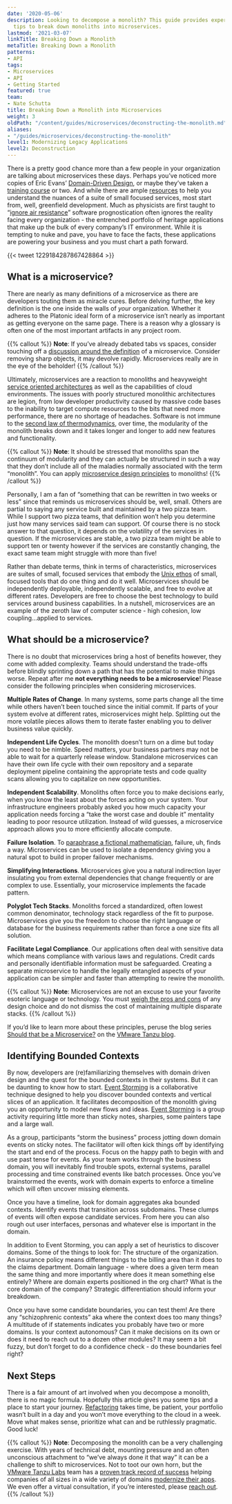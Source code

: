 ```yaml
---
date: '2020-05-06'
description: Looking to decompose a monolith? This guide provides expert tricks and
  tips to break down monoliths into microservices.
lastmod: '2021-03-07'
linkTitle: Breaking Down a Monolith
metaTitle: Breaking Down a Monolith
patterns:
- API
tags:
- Microservices
- API
- Getting Started
featured: true
team:
- Nate Schutta
title: Breaking Down a Monolith into Microservices
weight: 3
oldPath: "/content/guides/microservices/deconstructing-the-monolith.md"
aliases:
- "/guides/microservices/deconstructing-the-monolith"
level1: Modernizing Legacy Applications
level2: Deconstruction
---
```


There is a pretty good chance more than a few people in your organization are talking about microservices these days. Perhaps you’ve noticed more copies of Eric Evans’ [Domain-Driven Design](https://www.amazon.com/Domain-Driven-Design-Tackling-Complexity-Software/dp/0321125215), or maybe they’ve taken a [training course](http://www.wmrichards.com/microservices-architecture.html) or two. And while there are ample [resources](https://martinfowler.com/microservices/) to help you understand the nuances of a suite of small focused services, most start from, well, greenfield development. Much as physicists are first taught to “[ignore air resistance](https://www.forbes.com/sites/chadorzel/2015/09/29/the-annoying-physics-of-air-resistance/#38a1ab0e718a)” software prognostication often ignores the reality facing every organization - the entrenched portfolio of heritage applications that make up the bulk of every company’s IT environment. While it is tempting to nuke and pave, you have to face the facts, these applications are powering your business and you must chart a path forward.

{{< tweet 1229184287867428864 >}}

## What is a microservice?

There are nearly as many definitions of a microservice as there are developers touting them as miracle cures. Before delving further, the key definition is the one inside the walls of *your* organization. Whether it adheres to the Platonic ideal form of a microservice isn’t nearly as important as getting everyone on the same page. There is a reason why a glossary is often one of the most important artifacts in any project room.

{{% callout %}}
**Note**: If you’ve already debated tabs vs spaces, consider touching off a [discussion around the definition](https://mobile.twitter.com/littleidea/status/500005289241108480) of a microservice. Consider removing sharp objects, it may devolve rapidly. Microservices really are in the eye of the beholder!
{{% /callout %}}


Ultimately, microservices are a reaction to monoliths and heavyweight [service oriented architectures](https://martinfowler.com/bliki/ServiceOrientedAmbiguity.html) as well as the capabilities of cloud environments. The issues with poorly structured monolithic architectures are legion, from low developer productivity caused by massive code bases to the inability to target compute resources to the bits that need more performance, there are no shortage of headaches. Software is not immune to the [second law of thermodynamics](https://www.grc.nasa.gov/WWW/K-12/airplane/thermo2.html), over time, the modularity of the monolith breaks down and it takes longer and longer to add new features and functionality.

{{% callout %}}
**Note**: It should be stressed that monoliths span the continuum of modularity and they can actually be structured in such a way that they don’t include all of the maladies normally associated with the term “monolith”. You can apply [microservice design principles](https://twitter.com/simonbrown/status/962945350737825793?lang=en) to monoliths!
{{% /callout %}}

Personally, I am a fan of “something that can be rewritten in two weeks or less” since that reminds us microservices should be, well, small. Others are partial to saying any service built and maintained by a two pizza team. While I support two pizza teams, that definition won’t help you determine just how many services said team can support. Of course there is no stock answer to that question, it depends on the volatility of the services in question. If the microservices are stable, a two pizza team might be able to support ten or twenty however if the services are constantly changing, the exact same team might struggle with more than five!

Rather than debate terms, think in terms of characteristics, microservices are suites of small, focused services that embody the [Unix ethos](http://www.catb.org/~esr/writings/taoup/html/ch01s06.html) of small, focused tools that do one thing and do it well. Microservices should be independently deployable, independently scalable, and free to evolve at different rates. Developers are free to choose the best technology to build services around business capabilities. In a nutshell, microservices are an example of the zeroth law of computer science - high cohesion, low coupling...applied to services.

## What should be a microservice?

There is no doubt that microservices bring a host of benefits however, they come with added complexity. Teams should understand the trade-offs before blindly sprinting down a path that has the potential to make things worse. Repeat after me **not everything needs to be a microservice**! Please consider the following principles when considering microservices.

**Multiple Rates of Change**. In many systems, some parts change all the time while others haven’t been touched since the initial commit. If parts of your system evolve at different rates, microservices might help. Splitting out the more volatile pieces allows them to iterate faster enabling you to deliver business value quickly.

**Independent Life Cycles**. The monolith doesn’t turn on a dime but today you need to be nimble. Speed matters, your business partners may not be able to wait for a quarterly release window. Standalone microservices can have their own life cycle with their own repository and a separate deployment pipeline containing the appropriate tests and code quality scans allowing you to capitalize on new opportunities.

**Independent Scalability**. Monoliths often force you to make decisions early, when you know the least about the forces acting on your system. Your infrastructure engineers probably asked you how much capacity your application needs forcing a “take the worst case and double it” mentality leading to poor resource utilization. Instead of wild guesses, a microservice approach allows you to more efficiently allocate compute.

**Failure Isolation**. To [paraphrase a fictional mathematician](https://www.youtube.com/watch?v=dMjQ3hA9mEA), failure, uh, finds a way. Microservices can be used to isolate a dependency giving you a natural spot to build in proper failover mechanisms.

**Simplifying Interactions**. Microservices give you a natural indirection layer insulating you from external dependencies that change frequently or are complex to use. Essentially, your microservice implements the facade pattern.

**Polyglot Tech Stacks**. Monoliths forced a standardized, often lowest common denominator, technology stack regardless of the fit to purpose. Microservices give you the freedom to choose the right language or database for the business requirements rather than force a one size fits all solution.

**Facilitate Legal Compliance**. Our applications often deal with sensitive data which means compliance with various laws and regulations. Credit cards and personally identifiable information must be safeguarded. Creating a separate microservice to handle the legally entangled aspects of your application can be simpler and faster than attempting to rewire the monolith.

{{% callout %}}
**Note**: Microservices are not an excuse to use your favorite esoteric language or technology. You must [weigh the pros and cons](https://www.vmwaretanzu.com/episode/0004/) of any design choice and do not dismiss the cost of maintaining multiple disparate stacks.
{{% /callout %}}

If you’d like to learn more about these principles, peruse the blog series [Should that be a Microservice?](https://tanzu.vmware.com/content/blog/should-that-be-a-microservice-keep-these-six-factors-in-mind) on the [VMware Tanzu blog](https://tanzu.vmware.com/blog).

## Identifying Bounded Contexts

By now, developers are (re)familiarizing themselves with domain driven design and the quest for the bounded contexts in their systems. But it can be daunting to know how to start. [Event Storming](https://tanzu.vmware.com/content/podcasts/domain-driven-design-event-storming-with-jakub-pilimon) is a collaborative technique designed to help you discover bounded contexts and vertical slices of an application. It facilitates decomposition of the monolith giving you an opportunity to model new flows and ideas. [Event Storming](https://www.eventstorming.com/book/) is a group activity requiring little more than sticky notes, sharpies, some painters tape and a large wall.

As a group, participants “storm the business” process jotting down domain events on sticky notes. The facilitator will often kick things off by identifying the start and end of the process. Focus on the happy path to begin with and use past tense for events. As your team works through the business domain, you will inevitably find trouble spots, external systems, parallel processing and time constrained events like batch processes. Once you’ve brainstormed the events, work with domain experts to enforce a timeline which will often uncover missing elements.

Once you have a timeline, look for domain aggregates aka bounded contexts. Identify events that transition across subdomains. These clumps of events will often expose candidate services. From here you can also rough out user interfaces, personas and whatever else is important in the domain.

In addition to Event Storming, you can apply a set of heuristics to discover domains. Some of the things to look for:
The structure of the organization. An insurance policy means different things to the billing area than it does to the claims department.
Domain language - where does a given term mean the same thing and more importantly where does it mean something else entirely?
Where are domain experts positioned in the org chart?
What is the core domain of the company? Strategic differentiation should inform your breakdown.

Once you have some candidate boundaries, you can test them! Are there any “schizophrenic contexts” aka where the context does too many things? A multitude of if statements indicates you probably have two or more domains. Is your context autonomous? Can it make decisions on its own or does it need to reach out to a dozen other modules? It may seem a bit fuzzy, but don’t forget to do a confidence check - do these boundaries feel right?

## Next Steps

There is a fair amount of art involved when you decompose a monolith, there is no magic formula. Hopefully this article gives you some tips and a place to start your journey. [Refactoring](https://www.youtube.com/watch?v=toqfiv4o7jA) takes time, be patient, your portfolio wasn’t built in a day and you won’t move everything to the cloud in a week. Move what makes sense, prioritize what can and be ruthlessly pragmatic. Good luck!

{{% callout %}}
**Note**: Decomposing the monolith can be a very challenging exercise. With years of technical debt, mounting pressure and an often unconscious attachment to “we’ve always done it that way” it can be a challenge to shift to microservices. Not to toot our own horn, but the [VMware Tanzu Labs](https://tanzu.vmware.com/labs) team has a [proven track record of success](https://tanzu.vmware.com/customers) helping companies of all sizes in a wide variety of domains [modernize their apps](https://tanzu.vmware.com/application-modernization). We even offer a virtual consultation, if you’re interested, please [reach out](https://tanzu.vmware.com/product-consultation).
{{% /callout %}}
